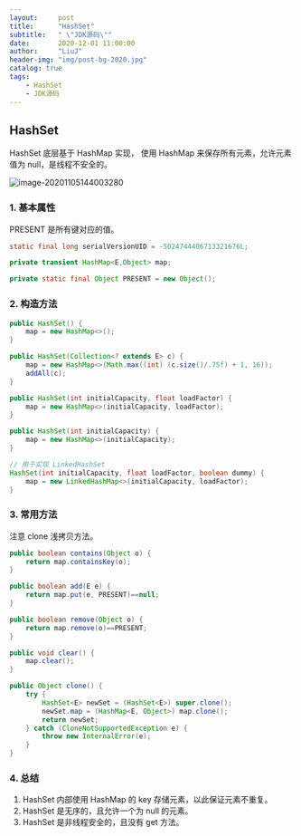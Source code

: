 ```yaml
---
layout:     post
title:      "HashSet"
subtitle:   " \"JDK源码\""
date:       2020-12-01 11:00:00
author:     "LiuJ"
header-img: "img/post-bg-2020.jpg"
catalog: true
tags:
	- HashSet
    - JDK源码
---
```


## HashSet 

HashSet 底层基于 HashMap 实现， 使用 HashMap 来保存所有元素，允许元素值为 null，是线程不安全的。

![image-20201105144003280](C:\Users\LiuJie\AppData\Roaming\Typora\typora-user-images\image-20201105144003280.png)

### 1. 基本属性

PRESENT 是所有键对应的值。

```java
static final long serialVersionUID = -5024744406713321676L;

private transient HashMap<E,Object> map;

private static final Object PRESENT = new Object();
```

### 2. 构造方法

```java
public HashSet() {
    map = new HashMap<>();
}

public HashSet(Collection<? extends E> c) {
    map = new HashMap<>(Math.max((int) (c.size()/.75f) + 1, 16));
    addAll(c);
}

public HashSet(int initialCapacity, float loadFactor) {
    map = new HashMap<>(initialCapacity, loadFactor);
}

public HashSet(int initialCapacity) {
    map = new HashMap<>(initialCapacity);
}

// 用于实现 LinkedHashSet
HashSet(int initialCapacity, float loadFactor, boolean dummy) {
    map = new LinkedHashMap<>(initialCapacity, loadFactor);
}
```

### 3. 常用方法

注意 clone 浅拷贝方法。

```java
public boolean contains(Object o) {
    return map.containsKey(o);
}

public boolean add(E e) {
    return map.put(e, PRESENT)==null;
}

public boolean remove(Object o) {
    return map.remove(o)==PRESENT;
}

public void clear() {
    map.clear();
}

public Object clone() {
    try {
        HashSet<E> newSet = (HashSet<E>) super.clone();
        newSet.map = (HashMap<E, Object>) map.clone();
        return newSet;
    } catch (CloneNotSupportedException e) {
        throw new InternalError(e);
    }
}
```

### 4. 总结

1. HashSet 内部使用 HashMap 的 key 存储元素，以此保证元素不重复。
2. HashSet 是无序的，且允许一个为 null 的元素。
3. HashSet 是非线程安全的，且没有 get 方法。
